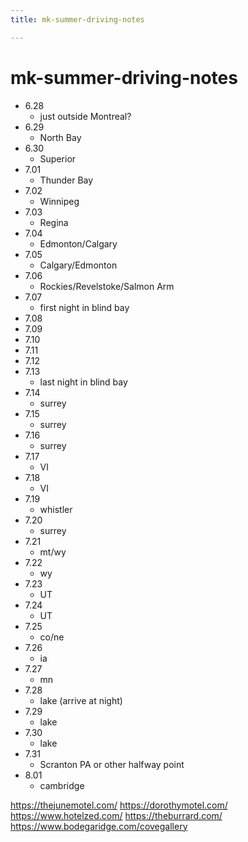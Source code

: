 ```yaml
---
title: mk-summer-driving-notes

---
```


# mk-summer-driving-notes

- 6.28
    - just outside Montreal?
- 6.29
    - North Bay
- 6.30
    - Superior
- 7.01
    - Thunder Bay
- 7.02
    - Winnipeg
- 7.03
    - Regina
- 7.04
    - Edmonton/Calgary
- 7.05
    - Calgary/Edmonton
- 7.06
    - Rockies/Revelstoke/Salmon Arm
- 7.07
    - first night in blind bay
- 7.08
- 7.09
- 7.10
- 7.11
- 7.12
- 7.13
    - last night in blind bay
- 7.14
    - surrey
- 7.15
    - surrey
- 7.16
    - surrey
- 7.17
    - VI
- 7.18
    - VI
- 7.19
    - whistler
- 7.20
    - surrey
- 7.21
    - mt/wy
- 7.22
    - wy
- 7.23
    - UT
- 7.24
    - UT
- 7.25
    - co/ne
- 7.26
    - ia
- 7.27
    - mn
- 7.28
    - lake (arrive at night)
- 7.29
    - lake
- 7.30
    - lake
- 7.31
    - Scranton PA or other halfway point
- 8.01
    - cambridge



https://thejunemotel.com/
https://dorothymotel.com/
https://www.hotelzed.com/
https://theburrard.com/
https://www.bodegaridge.com/covegallery
